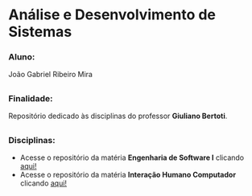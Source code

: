# Análise e Desenvolvimento de Sistemas
### Aluno: 
João Gabriel Ribeiro Mira
##
### Finalidade:
Repositório dedicado às disciplinas do professor **Giuliano Bertoti**.
##
### Disciplinas:
* Acesse o repositório da matéria **Engenharia de Software I** clicando [aqui!](https://github.com/JoaoGRMira/bertoti/tree/main/Engenharia%20de%20Software%20I) <br>
* Acesse o repositório da matéria **Interação Humano Computador** clicando [aqui!](https://github.com/JoaoGRMira/bertoti/tree/main/Intera%C3%A7%C3%A3o%20Humano%20Computador)
